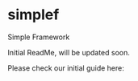 # simplef
Simple Framework

Initial ReadMe, will be updated soon.

Please check our initial guide here:


